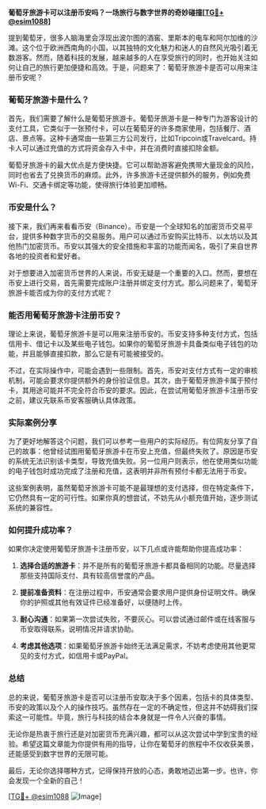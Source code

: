 **葡萄牙旅游卡可以注册币安吗？一场旅行与数字世界的奇妙碰撞[[TG💪+ @esim1088](https://t.me/s/esim1088)]**

提到葡萄牙，很多人脑海里会浮现出波尔图的酒窖、里斯本的电车和阿尔加维的沙滩。这个位于欧洲西南角的小国，以其独特的文化魅力和迷人的自然风光吸引着无数游客。然而，随着科技的发展，越来越多的人在享受旅行的同时，也开始关注如何让自己的旅行更加便捷和高效。于是，问题来了：葡萄牙旅游卡是否可以用来注册币安呢？

### 葡萄牙旅游卡是什么？

首先，我们需要了解什么是葡萄牙旅游卡。葡萄牙旅游卡是一种专门为游客设计的支付工具，它类似于一张预付卡，可以在葡萄牙的许多商家使用，包括餐厅、酒店、景点等。这种卡通常由一些第三方公司发行，比如Tripcoin或Travelcard。持卡人可以通过充值的方式将资金存入卡中，并在消费时直接扣除金额。

葡萄牙旅游卡的最大优点是方便快捷。它可以帮助游客避免携带大量现金的风险，同时也省去了兑换货币的麻烦。此外，许多旅游卡还提供额外的服务，例如免费Wi-Fi、交通卡绑定等功能，使得旅行体验更加顺畅。

### 币安是什么？

接下来，我们再来看看币安（Binance）。币安是一个全球知名的加密货币交易平台，提供多种数字货币的交易服务。用户可以通过币安购买比特币、以太坊以及其他热门加密货币。币安以其强大的安全措施和丰富的功能而闻名，吸引了来自世界各地的投资者和爱好者。

对于想要进入加密货币世界的人来说，币安无疑是一个重要的入口。然而，要想在币安上进行交易，首先需要完成账户注册并绑定支付方式。那么问题来了，葡萄牙旅游卡能否成为你的支付方式呢？

### 能否用葡萄牙旅游卡注册币安？

理论上来说，葡萄牙旅游卡是可以用来注册币安的。币安支持多种支付方式，包括信用卡、借记卡以及某些电子钱包。如果你的葡萄牙旅游卡具备类似电子钱包的功能，并且能够直接扣款，那么它是有可能被接受的。

不过，在实际操作中，可能会遇到一些限制。首先，币安对支付方式有一定的审核机制，可能会要求你提供额外的身份验证信息。其次，由于葡萄牙旅游卡属于预付卡，其用途可能并不完全符合币安的要求。因此，在尝试用葡萄牙旅游卡注册币安之前，建议先联系币安客服确认具体政策。

### 实际案例分享

为了更好地解答这个问题，我们可以参考一些用户的实际经历。有位网友分享了自己的故事：他曾经试图用葡萄牙旅游卡在币安上充值，但最终失败了。原因是币安的系统无法识别该卡类型，导致充值失败。另一位用户则表示，他在使用类似功能的电子钱包时成功完成了注册和充值，这表明并非所有预付卡都无法用于币安。

这些案例表明，虽然葡萄牙旅游卡可能不是最理想的支付选择，但在特定条件下，它仍然具有一定的可行性。如果你真的想尝试，不妨先从小额充值开始，逐步测试系统的兼容性。

### 如何提升成功率？

如果你决定使用葡萄牙旅游卡注册币安，以下几点或许能帮助你提高成功率：

1. **选择合适的旅游卡**：并不是所有的葡萄牙旅游卡都具备相同的功能。尽量选择那些支持国际支付、具有较高信誉度的产品。
   
2. **提前准备资料**：在注册过程中，币安通常会要求用户提供身份证明文件。确保你的护照或其他有效证件已经准备好，以便随时上传。

3. **耐心沟通**：如果第一次尝试失败，不要灰心。可以尝试通过邮件或在线客服与币安取得联系，说明情况并请求协助。

4. **考虑其他选项**：如果葡萄牙旅游卡始终无法满足需求，不妨考虑使用其他更常见的支付方式，如信用卡或PayPal。

### 总结

总的来说，葡萄牙旅游卡是否可以注册币安取决于多个因素，包括卡的具体类型、币安的政策以及个人的操作技巧。虽然存在一定的不确定性，但这并不妨碍我们探索这一可能性。毕竟，旅行与科技的结合本身就是一件令人兴奋的事情。

无论你是热衷于旅行还是对加密货币充满兴趣，都可以从这次尝试中学到宝贵的经验。希望这篇文章能为你提供有用的指导，让你在葡萄牙的旅程中不仅收获美景，还能感受到数字世界的无限可能。

最后，无论你选择哪种方式，记得保持开放的心态，勇敢地迈出第一步。也许，你会发现一个全新的自己！

[[TG💪+ @esim1088](https://t.me/s/esim1088) ![Image](https://i.postimg.cc/4NQfJmqS/Snipaste-2025-05-13-00-14-12.png)]
